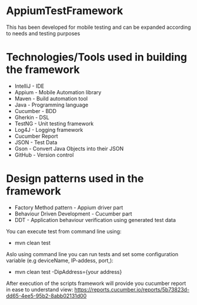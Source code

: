 # AppiumTestFramework 
This has been developed for mobile testing and can be expanded according to needs and testing purposes

Technologies/Tools used in building the framework
=================================================
- IntelliJ - IDE
- Appium - Mobile Automation library
- Maven - Build automation tool
- Java - Programming language
- Cucumber - BDD
- Gherkin - DSL
- TestNG - Unit testing framework
- Log4J - Logging framework
- Cucumber Report 
- JSON - Test Data
- Gson - Convert Java Objects into their JSON
- GitHub - Version control
  
Design patterns used in the framework
=================================================
- Factory Method pattern - Appium driver part
- Behaviour Driven Development - Cucumber part
- DDT - Application behaviour verification using generated test data 
  

You can execute test from command line using:
- mvn clean test

Aslo using command line you can run tests 
and set some configuration variable (e.g deviceName, IP-addess, port,):
- mvn clean test -DipAddress={your address}

After execution of the scripts framework will provide you cucumber report in ease to understand view:
https://reports.cucumber.io/reports/5b73823d-dd65-4ee5-95b2-8abb02131d00


